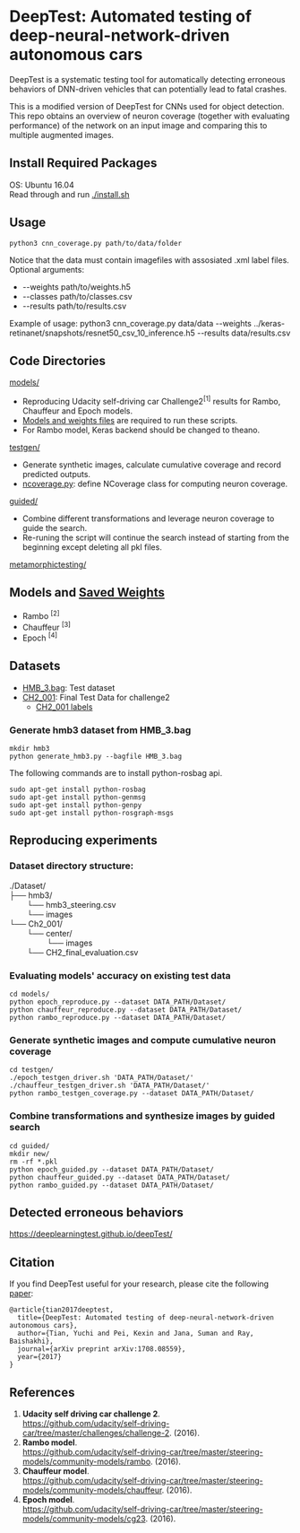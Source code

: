 # DeepTest: Automated testing of deep-neural-network-driven autonomous cars

DeepTest is a systematic testing tool for automatically detecting erroneous behaviors of DNN-driven vehicles that can potentially lead to fatal crashes.

This is a modified version of DeepTest for CNNs used for object detection. This repo obtains an overview of neuron coverage (together with evaluating performance) of the network on an input image and comparing this to multiple augmented images.

## Install Required Packages

OS: Ubuntu 16.04  
Read through and run [./install.sh](./install.sh)


## Usage
```
python3 cnn_coverage.py path/to/data/folder
```
Notice that the data must contain imagefiles with assosiated .xml label files.
Optional arguments:
* --weights path/to/weights.h5
* --classes path/to/classes.csv
* --results path/to/results.csv

Example of usage:
python3 cnn_coverage.py data/data --weights ../keras-retinanet/snapshots/resnet50_csv_10_inference.h5 --results data/results.csv 


## Code Directories

[models/](models/)  

* Reproducing Udacity self-driving car Challenge2<sup>[1]</sup> results for Rambo, Chauffeur and Epoch models.  
* [Models and weights files](https://github.com/ARiSE-Lab/deepTest#models-and-saved-weights) are required to run these scripts.
* For Rambo model, Keras backend should be changed to theano.  

[testgen/](testgen/)
* Generate synthetic images, calculate cumulative coverage and record predicted outputs.
* [ncoverage.py](testgen/ncoverage.py): define NCoverage class for computing neuron coverage. 

[guided/](guided/)  
* Combine different transformations and leverage neuron coverage to guide the search.
* Re-runing the script will continue the search instead of starting from the beginning except deleting all pkl files.

[metamorphictesting/](metamorphictesting/) 

## Models and [Saved Weights](https://github.com/udacity/self-driving-car/tree/master/steering-models/evaluation)    
* Rambo <sup>[2]</sup>  
* Chauffeur <sup>[3]</sup>
* Epoch <sup>[4]</sup>

 
## Datasets

* [HMB_3.bag](https://github.com/udacity/self-driving-car/blob/master/datasets/CH2/HMB_3.bag.tar.gz.torrent): Test dataset  
* [CH2_001](https://github.com/udacity/self-driving-car/tree/master/datasets/CH2): Final Test Data for challenge2
  * [CH2_001 labels](https://github.com/udacity/self-driving-car/blob/master/challenges/challenge-2/CH2_final_evaluation.csv)

### Generate hmb3 dataset from HMB_3.bag

```
mkdir hmb3
python generate_hmb3.py --bagfile HMB_3.bag
```
The following commands are to install python-rosbag api.
```
sudo apt-get install python-rosbag
sudo apt-get install python-genmsg
sudo apt-get install python-genpy
sudo apt-get install python-rosgraph-msgs
```
## Reproducing experiments

### Dataset directory structure:  
./Dataset/   
├── hmb3/  
    &nbsp;&nbsp;&nbsp;&nbsp;&nbsp;&nbsp;&nbsp;  └── hmb3_steering.csv  
    &nbsp;&nbsp;&nbsp;&nbsp;&nbsp;&nbsp;&nbsp;  └── images  
└── Ch2_001/  
    &nbsp;&nbsp;&nbsp;&nbsp;&nbsp;&nbsp;&nbsp;  └── center/  
    &nbsp;&nbsp;&nbsp;&nbsp;&nbsp;&nbsp;&nbsp;&nbsp;&nbsp;&nbsp;&nbsp;&nbsp;&nbsp;&nbsp;&nbsp;&nbsp; └── images  
    &nbsp;&nbsp;&nbsp;&nbsp;&nbsp;&nbsp;&nbsp;  └── CH2_final_evaluation.csv  

### Evaluating models' accuracy on existing test data
```
cd models/
python epoch_reproduce.py --dataset DATA_PATH/Dataset/
python chauffeur_reproduce.py --dataset DATA_PATH/Dataset/
python rambo_reproduce.py --dataset DATA_PATH/Dataset/
```
### Generate synthetic images and compute cumulative neuron coverage
```
cd testgen/
./epoch_testgen_driver.sh 'DATA_PATH/Dataset/'
./chauffeur_testgen_driver.sh 'DATA_PATH/Dataset/'
python rambo_testgen_coverage.py --dataset DATA_PATH/Dataset/
```
### Combine transformations and synthesize images by guided search
```
cd guided/
mkdir new/
rm -rf *.pkl
python epoch_guided.py --dataset DATA_PATH/Dataset/
python chauffeur_guided.py --dataset DATA_PATH/Dataset/
python rambo_guided.py --dataset DATA_PATH/Dataset/
```
<!---### Identify erroneous behaviors by metamorphic testing--->

## Detected erroneous behaviors
https://deeplearningtest.github.io/deepTest/

## Citation
If you find DeepTest useful for your research, please cite the following [paper](https://arxiv.org/pdf/1708.08559.pdf):

```
@article{tian2017deeptest,
  title={DeepTest: Automated testing of deep-neural-network-driven autonomous cars},
  author={Tian, Yuchi and Pei, Kexin and Jana, Suman and Ray, Baishakhi},
  journal={arXiv preprint arXiv:1708.08559},
  year={2017}
}

```
## References

1.  **Udacity self driving car challenge 2**. <br /> 
https://github.com/udacity/self-driving-car/tree/master/challenges/challenge-2. (2016).
2.  **Rambo model**. <br />
https://github.com/udacity/self-driving-car/tree/master/steering-models/community-models/rambo. (2016).
3.  **Chauffeur model**. <br />
https://github.com/udacity/self-driving-car/tree/master/steering-models/community-models/chauffeur. (2016).
4.  **Epoch model**. <br />
https://github.com/udacity/self-driving-car/tree/master/steering-models/community-models/cg23. (2016).

